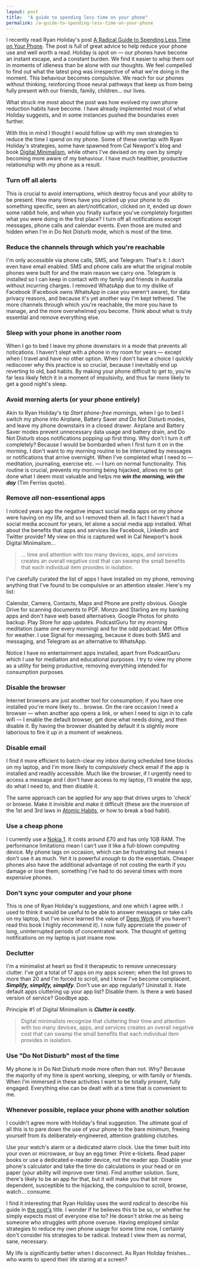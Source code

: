 ```yaml
---
layout: post
title:  "A guide to spending less time on your phone"
permalink: /a-guide-to-spending-less-time-on-your-phone
---
```


I recently read Ryan Holiday's post [A Radical Guide to Spending Less Time on Your Phone](https://forge.medium.com/a-radical-guide-to-spending-less-time-on-your-phone-a5419b1538ee). The post is full of great advice to help reduce your phone use and well worth a read. Holiday is spot on — our phones have become an instant escape, and a constant burden. We find it easier to whip them out in moments of idleness than be alone with our thoughts. We feel compelled to find out what the latest ping was irrespective of what we're doing in the moment. This behaviour becomes compulsive. We reach for our phones without thinking, reinforcing those neural pathways that keep us from being fully present with our friends, family, children... our lives.

What struck me most about the post was how evolved my own phone reduction habits have become. I have already implemented most of what Holiday suggests, and in some instances pushed the boundaries even further.

With this in mind I thought I would follow up with my own strategies to reduce the time I spend on my phone. Some of these overlap with Ryan Holiday's strategies, some have spawned from Cal Newport's blog and book [Digital Minimalism](https://www.amazon.co.uk/Digital-Minimalism-Living-Better-Technology/dp/0241341132/), while others I've devised on my own by simply becoming more aware of my behaviour. I have much healthier, productive relationship with my phone as a result.

<!--more-->

### Turn off all alerts

This is crucial to avoid interruptions, which destroy focus and your ability to be present. How many times have you picked up your phone to do something specific, seen an alert/notification, clicked on it, ended up down some rabbit hole, and when you finally surface you've completely forgotten what you were doing in the first place? I turn off all notifications except messages, phone calls and calendar events. Even those are muted and hidden when I'm in Do Not Disturb mode, which is most of the time.

### Reduce the channels through which you're reachable

I'm only accessible via phone calls, SMS, and Telegram. That's it. I don't even have email enabled. SMS and phone calls are what the original mobile phones were built for and the main reason we carry one. Telegram is installed so I can keep in contact with my family and friends in Australia without incurring charges. I removed WhatsApp due to my dislike of Facebook (Facebook owns WhatsApp in case you weren't aware), for data privacy reasons, and because it's yet another way I'm kept tethered. The more channels through which you're reachable, the more you have to manage, and the more overwhelmed you become. Think about what is truly essential and remove everything else.

### Sleep with your phone in another room

When I go to bed I leave my phone downstairs in a mode that prevents all notications. I haven't slept with a phone in my room for years — except when I travel and have no other option. When I don't have a choice I quickly rediscover why this practice is so crucial, because I inevitably end up reverting to old, bad habits. By making your phone difficult to get to, you're far less likely fetch it in a moment of impulsivity, and thus far more likely to get a good night's sleep.

### Avoid morning alerts (or your phone entirely)

Akin to Ryan Holiday's tip _Start phone-free mornings_, when I go to bed I switch my phone into Airplane, Battery Saver _and_ Do Not Disturb modes, and leave my phone downstairs in a closed drawer. Airplane and Battery Saver modes prevent unnecessary data usage and battery drain, and Do Not Disturb stops notifications popping up first thing. Why don't I turn it off completely? Because I would be bombarded when I first turn it on in the morning. I don't want to my morning routine to be interrupted by messages or notifications that arrive overnight. When I've completed what I need to — meditation, journaling, exercise etc. — I turn on normal functionality. This routine is crucial, prevents my morning being hijacked, allows me to get done what I deem most valuable and helps me **_win the morning, win the day_** (Tim Ferriss quote).

### Remove _all_ non-essentional apps

I noticed years ago the negative impact social media apps on my phone were having on my life, and so I removed them all. In fact I haven't had a social media account for years, let alone a social media app installed. What about the benefits that apps and services like Facebook, LinkedIn and Twitter provide? My view on this is captured well in Cal Newport's book Digital Minimalism...

> ... time and attention with too many devices, apps, and services creates an overall negative cost that can swamp the small benefits that each individual item provides in isolation. 

I've carefully curated the list of apps I have installed on my phone, removing anything that I've found to be compulsive or an attention stealer. Here's my list:

Calendar, Camera, Contacts, Maps and Phone are pretty obvious. Google Drive for scanning documents to PDF. Monzo and Starling are my banking apps and don't have web based alternatives. Google Photos for photo backup. Play Store for app updates. PodcastGuru for my morning meditation (same one every morning) and for the odd podcast. Met Office for weather. I use Signal for messaging, because it does both SMS and messaging, and Telegram as an alternative to WhatsApp.

Notice I have no entertainment apps installed, apart from PodcastGuru which I use for mediation and educational purposes. I try to view my phone as a utility for being productive, removing everything intended for consumption purposes.

### Disable the browser

Internet browsers are just another tool for consumption; if you have one installed you're more likely to... browse. On the rare occasion I need a browser — when another app opens a link, or when I need to sign in to cafe wifi — I enable the default browser, get done what needs doing, and then disable it. By having the browser disabled by default it is slightly more laborious to fire it up in a moment of weakness.

### Disable email

I find it more efficient to batch-clear my inbox during scheduled time blocks on my laptop, and I'm more likely to compulsively check email if the app is installed and readily accessible. Much like the browser, if I urgently need to access a message and I don't have access to my laptop, I'll enable the app, do what I need to, and then disable it.

The same approach can be applied for any app that drives urges to 'check' or browse. Make it invisible and make it difficult (these are the inversion of the 1st and 3rd laws in [Atomic Habits](/atomic-habits), or how to break a bad habit).

### Use a cheap phone

I currently use a [Nokia 1](https://www.nokia.com/phones/en_int/nokia-1). It costs around £70 and has only 1GB RAM. The performance limitations mean I can't use it like a full-blown computing device. My phone lags on occasion, which can be frustrating but means I don't use it as much. Yet it is powerful _enough_ to do the essentials. Cheaper phones also have the additional advantage of not costing the earth if you damage or lose them, something I've had to do several times with more expensive phones.

### Don't sync your computer and your phone

This is one of Ryan Holiday's suggestions, and one which I agree with. I used to think it would be useful to be able to answer messages or take calls on my laptop, but I've since learned the value of [Deep Work](https://www.amazon.co.uk/Deep-Work-Focused-Success-Distracted/dp/0349411905) (if you haven't read this book I highly recommend it). I now fully appreciate the power of long, uninterrupted periods of concentrated work. The thought of getting notifications on my laptop is just insane now.

### Declutter 

I'm a minimalist at heart so find it therapeutic to remove unnecessary clutter. I've got a total of 17 apps on my apps screen; when the list grows to more than 20 and I'm forced to scroll, and I know I've become complacent. **_Simplify, simplify, simplify_**. Don't use an app regularly? Uninstall it. Hate default apps cluttering up your app list? Disable them. Is there a web based version of service? Goodbye app.

Principle #1 of Digital Minimalism is **_Clutter is costly_**.

> Digital minimalists recognize that cluttering their time and attention with too many devices, apps, and services creates an overall negative cost that can swamp the small benefits that each individual item provides in isolation.

### Use "Do Not Disturb" most of the time 

My phone is in Do Not Disturb mode more often than not. Why? Because the majority of my time is spent working, sleeping, or with family or friends. When I'm immersed in these activities I want to be totally present, fully engaged. Everything else can be dealt with at a time that is convenient to me.

### Whenever possible, replace your phone with another solution

I couldn't agree more with Holiday's final suggestion. The ultimate goal of all this is to pare down the use of your phone to the bare minimum, freeing yourself from its deliberately-engineered, attention grabbing clutches.

Use your watch's alarm or a dedicated alarm clock. Use the timer built into your oven or microwave, or buy an egg timer. Print e-tickets. Read paper books or use a dedicated e-reader device, not the reader app. Disable your phone's calculator and take the time do calculations in your head or on paper (your ability will improve over time). Find another solution. Sure, there's likely to be an app for that, but it will make you that bit more dependent, susceptible to the hijacking, the compulsion to scroll, browse, watch... consume.

I find it interesting that Ryan Holiday uses the word _radical_ to describe his guide in [the post's](https://forge.medium.com/a-radical-guide-to-spending-less-time-on-your-phone-a5419b1538ee) title. I wonder if he believes this to be so, or whether he simply expects most of everyone else to? He doesn't strike me as being someone who struggles with phone overuse. Having employed similar strategies to reduce my own phone usage for some time now, I certainly don't consider his strategies to be radical. Instead I view them as normal, sane, necessary.

My life is significantly better when I disconnect. As Ryan Holiday finishes... who wants to spend their life staring at a screen?
